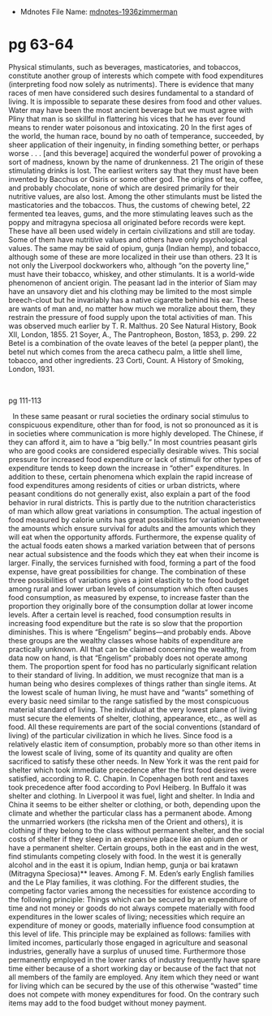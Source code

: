 * Mdnotes File Name: [mdnotes-1936zimmerman](mdnotes-1936zimmerman)

# pg 63-64


Physical stimulants, such as beverages, masticatories, and tobaccos, constitute another group of interests which compete with food expenditures (interpreting food now solely as nutriments). There is evidence that many races of men have considered such desires fundamental to a standard of living. It is impossible to separate these desires from food and other values. Water may have been the most ancient beverage but we must agree with Pliny that man is so skillful in flattering his vices that he has ever found means to render water poisonous and intoxicating. 20
In the first ages of the world, the human race, bound by no oath of temperance, succeeded, by sheer application of their ingenuity, in finding something better, or perhaps worse . . . [and this beverage] acquired the wonderful power of provoking a sort of madness, known by the name of drunkenness. 21
The origin of these stimulating drinks is lost. The earliest writers say that they must have been invented by Bacchus or Osiris or some other god. The origins of tea, coffee, and probably chocolate, none of which are desired primarily for their nutritive values, are also lost.
Among the other stimulants must be listed the masticatories and the tobaccos. Thus, the customs of chewing betel, 22 fermented tea leaves, gums, and the more stimulating leaves such as the poppy and mitragyna speciosa all originated before records were kept. These have all been used widely in certain civilizations and still are today. Some of them have nutritive values and others have only psychological values. The same may be said of opium, gunja (Indian hemp), and tobacco, although some of these are more localized in their use than others. 23 It is not only the Liverpool dockworkers who, although “on the poverty line,” must have their tobacco, whiskey, and other stimulants. It is a world-wide phenomenon of ancient origin. The peasant lad in the interior of Siam may have an unsavory diet and his clothing may be limited to the most simple breech-clout but he invariably has a native cigarette behind his ear. These are wants of man and, no matter how much we moralize about them, they restrain the pressure of food supply upon the total activities of man. This was observed much earlier by T. R. Malthus.
20 See Natural History, Book XII, London, 1855.
21 Soyer, A., The Pantropheon, Boston, 1853, p. 299.
22 Betel is a combination of the ovate leaves of the betel (a pepper plant), the betel nut which comes from the areca cathecu palm, a little shell lime, tobacco, and other ingredients.
23 Corti, Count. A History of Smoking, London, 1931.


 

pg 111-113


 
In these same peasant or rural societies the ordinary social stimulus to conspicuous expenditure, other than for food, is not so pronounced as it is in societies where communication is more highly developed. The Chinese, if they can afford it, aim to have a “big belly.” In most countries peasant girls who are good cooks are considered especially desirable wives. This social pressure for increased food expenditure or lack of stimuli for other types of expenditure tends to keep down the increase in “other” expenditures.
In addition to these, certain phenomena which explain the rapid increase of food expenditures among residents of cities or urban districts, where peasant conditions do not generally exist, also explain a part of the food behavior in rural districts. This is partly due to the nutrition characteristics of man which allow great variations in consumption. The actual ingestion of food measured by calorie units has great possibilities for variation between the amounts which ensure survival for adults and the amounts which they will eat when the opportunity affords. Furthermore, the expense quality of the actual foods eaten shows a marked variation between that of persons near actual subsistence and the foods which they eat when their income is larger. Finally, the services furnished with food, forming a part of the food expense, have great possibilities for change. The combination of these three possibilities of variations gives a joint elasticity to the food budget among rural and lower urban levels of consumption which often causes food consumption, as measured by expense, to increase faster than the proportion they originally bore of the consumption dollar at lower income levels. After a certain level is reached, food consumption results in increasing food expenditure but the rate is so slow that the proportion diminishes. This is where “Engelism” begins—and probably ends. Above these groups are the wealthy classes whose habits of expenditure are practically unknown. All that can be claimed concerning the wealthy, from data now on hand, is that “Engelism” probably does not operate among them. The proportion spent for food has no particularly significant relation to their standard of living.
In addition, we must recognize that man is a human being who desires complexes of things rather than single items. At the lowest scale of human living, he must have and “wants” something of every basic need similar to the range satisfied by the most conspicuous material standard of living. The individual at the very lowest plane of living must secure the elements of shelter, clothing, appearance, etc., as well as food. All these requirements are part of the social conventions (standard of living) of the particular civilization in which he lives. Since food is a relatively elastic item of consumption, probably more so than other items in the lowest scale of living, some of its quantity and quality are often sacrificed to satisfy these other needs. In New York it was the rent paid for shelter which took immediate precedence after the first food desires were satisfied, according to R. C. Chapin. In Copenhagen both rent and taxes took precedence after food according to Povl Heiberg. In Buffalo it was shelter and clothing. In Liverpool it was fuel, light and shelter. In India and China it seems to be either shelter or clothing, or both, depending upon the climate and whether the particular class has a permanent abode. Among the unmarried workers (the ricksha men of the Orient and others), it is clothing if they belong to the class without permanent shelter, and the social costs of shelter if they sleep in an expensive place like an opium den or have a permanent shelter. Certain groups, both in the east and in the west, find stimulants competing closely with food. In the west it is generally alcohol and in the east it is opium, Indian hemp, gunja or bai kratawn (Mitragyna Speciosa)** leaves. Among F. M. Eden’s early English families and the Le Play families, it was clothing. For the different studies, the competing factor varies among the necessities for existence according to the following principle: Things which can be secured by an expenditure of time and not money or goods do not always compete materially with food expenditures in the lower scales of living; necessities which require an expenditure of money or goods, materially influence food consumption at this level of life.
This principle may be explained as follows: families with limited incomes, particularly those engaged in agriculture and seasonal industries, generally have a surplus of unused time. Furthermore those permanently employed in the lower ranks of industry frequently have spare time either because of a short working day or because of the fact that not all members of the family are employed. Any item which they need or want for living which can be secured by the use of this otherwise “wasted” time does not compete with money expenditures for food. On the contrary such items may add to the food budget without money payment.


 


